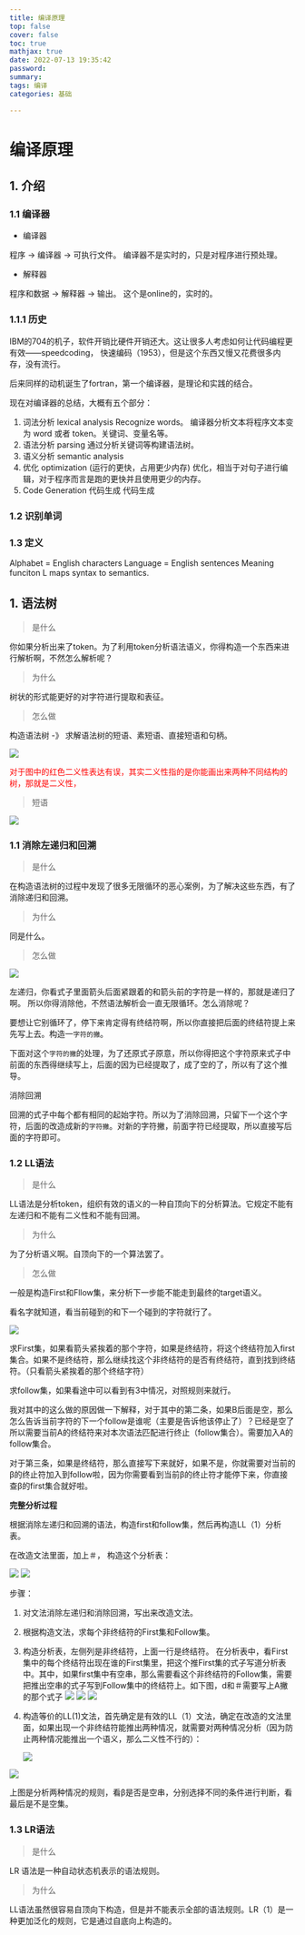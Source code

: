 ```yaml
---
title: 编译原理
top: false
cover: false
toc: true
mathjax: true
date: 2022-07-13 19:35:42
password:
summary:
tags: 编译
categories: 基础

---
```


# 编译原理

## 1. 介绍

### 1.1 编译器

* 编译器

程序 -> 编译器 -> 可执行文件。 编译器不是实时的，只是对程序进行预处理。

* 解释器

程序和数据 -> 解释器 -> 输出。 这个是online的，实时的。

### 1.1.1 历史

IBM的704的机子，软件开销比硬件开销还大。这让很多人考虑如何让代码编程更有效——speedcoding， 快速编码（1953），但是这个东西又慢又花费很多内存，没有流行。

后来同样的动机诞生了fortran，第一个编译器，是理论和实践的结合。

现在对编译器的总结，大概有五个部分：

1. 词法分析 lexical analysis
    Recognize words。
    编译器分析文本将程序文本变为 word 或者 token。关键词、变量名等。
2. 语法分析 parsing
   通过分析关键词等构建语法树。
3. 语义分析 semantic analysis
4. 优化 optimization (运行的更快，占用更少内存)
   优化，相当于对句子进行编辑，对于程序而言是跑的更快并且使用更少的内存。
5. Code Generation 代码生成 
   代码生成

### 1.2 识别单词

### 1.3 定义

Alphabet = English characters
Language = English sentences
Meaning funciton L maps syntax to semantics.
 
## 1. 语法树

> 是什么

你如果分析出来了token。为了利用token分析语法语义，你得构造一个东西来进行解析啊，不然怎么解析呢？

> 为什么

树状的形式能更好的对字符进行提取和表征。

> 怎么做

构造语法树 -》 求解语法树的短语、素短语、直接短语和句柄。

![](编译原理/2022-08-24-13-01-58.png)

<font color = "red">对于图中的红色二义性表达有误，其实二义性指的是你能画出来两种不同结构的树，那就是二义性，</font>

> 短语

![](编译原理/2022-08-24-13-04-44.png)

### 1.1 消除左递归和回溯
> 是什么

在构造语法树的过程中发现了很多无限循环的恶心案例，为了解决这些东西，有了消除递归和回溯。

> 为什么

同是什么。

> 怎么做

![](编译原理/2022-08-24-13-06-27.png)

左递归，你看式子里面箭头后面紧跟着的和箭头前的字符是一样的，那就是递归了啊。
所以你得消除他，不然语法解析会一直无限循环。怎么消除呢？

要想让它别循环了，停下来肯定得有终结符啊，所以你直接把后面的终结符提上来先写上去。构造一`字符的撇`。

下面对这个`字符的撇`的处理，为了还原式子原意，所以你得把这个字符原来式子中前面的东西得继续写上，后面的因为已经提取了，成了空的了，所以有了这个推导。


消除回溯

回溯的式子中每个都有相同的起始字符。所以为了消除回溯，只留下一个这个字符，后面的改造成新的`字符撇`。对新的字符撇，前面字符已经提取，所以直接写后面的字符即可。


### 1.2 LL语法

> 是什么

LL语法是分析token，组织有效的语义的一种自顶向下的分析算法。它规定不能有左递归和不能有二义性和不能有回溯。

> 为什么

为了分析语义啊。自顶向下的一个算法罢了。

> 怎么做

一般是构造First和Fllow集，来分析下一步能不能走到最终的target语义。

看名字就知道，看当前碰到的和下一个碰到的字符就行了。

![](编译原理/![](编译原理/2022-08-24-13-53-29.png).png)

求First集，如果看箭头紧挨着的那个字符，如果是终结符，将这个终结符加入first集合。如果不是终结符，那么继续找这个非终结符的是否有终结符，直到找到终结符。（只看箭头紧挨着的那个终结字符）

求follow集，如果看途中可以看到有3中情况，对照规则来就行。

我对其中的这么做的原因做一下解释，对于其中的第二条，如果B后面是空，那么怎么告诉当前字符的下一个follow是谁呢（主要是告诉他该停止了）？已经是空了所以需要当前A的终结符来对本次语法匹配进行终止（follow集合）。需要加入A的follow集合。

对于第三条，如果是终结符，那么直接写下来就好，如果不是，你就需要对当前的β的终止符加入到follow啦，因为你需要看到当前β的终止符才能停下来，你直接查β的first集合就好啦。


**完整分析过程**

根据消除左递归和回溯的语法，构造first和follow集，然后再构造LL（1）分析表。


在改造文法里面，加上＃， 构造这个分析表：

![](编译原理/2022-08-30-09-36-49.png)
![](编译原理/2022-08-30-09-34-37.png)

步骤：

1. 对文法消除左递归和消除回溯，写出来改造文法。

2. 根据构造文法，求每个非终结符的First集和Follow集。

3. 构造分析表，左侧列是非终结符，上面一行是终结符。
   在分析表中，看First集中的每个终结符出现在谁的First集里，把这个推First集的式子写道分析表中。其中，如果first集中有空串，那么需要看这个非终结符的Follow集，需要把推出空串的式子写到Follow集中的终结符上。如下图，d和＃需要写上A撇的那个式子
![](编译原理/2022-08-30-09-55-37.png)
![](编译原理/2022-08-30-09-56-27.png)
![](编译原理/2022-08-30-09-56-44.png)

4. 构造等价的LL(1)文法，首先确定是有效的LL（1）文法，确定在改造的文法里面，如果出现一个非终结符能推出两种情况，就需要对两种情况分析（因为防止两种情况能推出一个语义，那么二义性不行的）：
   
   ![](编译原理/2022-08-30-09-59-34.png )

![](编译原理/2022-08-30-10-01-21.png)

上图是分析两种情况的规则，看β是否是空串，分别选择不同的条件进行判断，看最后是不是空集。



### 1.3 LR语法

> 是什么

LR 语法是一种自动状态机表示的语法规则。

> 为什么

LL语法虽然很容易自顶向下构造，但是并不能表示全部的语法规则。LR（1）是一种更加泛化的规则，它是通过自底向上构造的。

